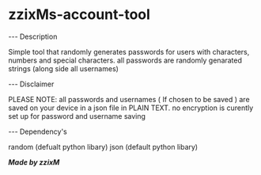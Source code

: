 # zzixMs-account-tool

--- Description

Simple tool that randomly generates passwords for users with characters, numbers and special characters.
all passwords are randomly genarated strings (along side all usernames) 

--- Disclaimer

PLEASE NOTE: all passwords and usernames ( If chosen to be saved ) are saved on your device in a json file in PLAIN TEXT.
no encryption is curently set up for password and username saving

--- Dependency's

random (defualt python libary)
json (default python libary)

***Made by zzixM***